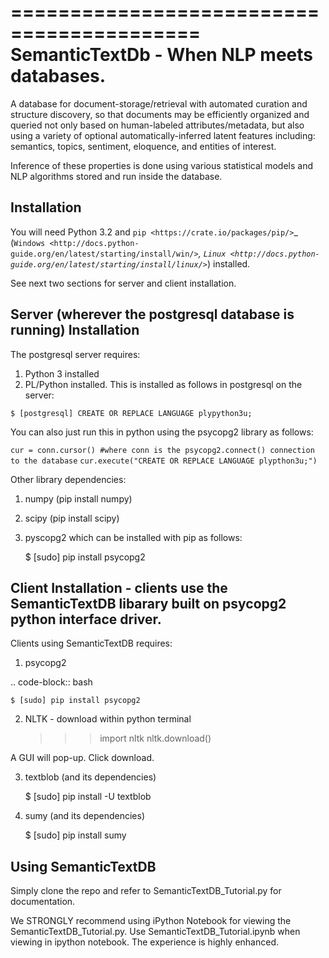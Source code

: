 ==========================================
SemanticTextDb - When NLP meets databases.
==========================================

A database for document-storage/retrieval with automated curation
and structure discovery, so that documents may be efficiently organized 
and queried not only based on human-labeled attributes/metadata, but also using 
a variety of optional automatically-inferred latent features including: 
semantics, topics, sentiment, eloquence, and entities of interest. 

Inference of these properties is done using various statistical models and 
NLP algorithms stored and run inside the database.

Installation
------------

You will need Python 3.2 and `pip <https://crate.io/packages/pip/>`_
(`Windows <http://docs.python-guide.org/en/latest/starting/install/win/>`_,
`Linux <http://docs.python-guide.org/en/latest/starting/install/linux/>`_) installed.

See next two sections for server and client installation.

Server (wherever the postgresql database is running) Installation
-----------------------------------------------------------------
The postgresql server requires:
1. Python 3 installed
2. PL/Python installed. This is installed as follows in postgresql on the server:


`$ [postgresql] CREATE OR REPLACE LANGUAGE plypython3u;`

You can also just run this in python using the psycopg2 library as follows:

`cur = conn.cursor() #where conn is the psycopg2.connect() connection to the database`
`cur.execute("CREATE OR REPLACE LANGUAGE plypthon3u;")`

Other library dependencies:
1. numpy (pip install numpy)
2. scipy (pip install scipy)
3. pyscopg2 which can be installed with pip as follows:

    $ [sudo] pip install psycopg2


Client Installation - clients use the SemanticTextDB libarary built on psycopg2 python interface driver.
---------------------------------------------------------------

Clients using SemanticTextDB requires:
1. psycopg2

.. code-block:: bash

    $ [sudo] pip install psycopg2

2. NLTK - download within python terminal

    >>> import nltk
    >>> nltk.download()

A GUI will pop-up. Click download.

3. textblob (and its dependencies)

    $ [sudo] pip install -U textblob

4. sumy (and its dependencies)

    $ [sudo] pip install sumy


Using SemanticTextDB
--------------------

Simply clone the repo and refer to SemanticTextDB_Tutorial.py for documentation.

We STRONGLY recommend using iPython Notebook for viewing the SemanticTextDB_Tutorial.py.
Use SemanticTextDB_Tutorial.ipynb when viewing in ipython notebook. The experience is highly enhanced.